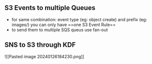 
## S3 Events to multiple Queues
- for same combination: event type (eg: object create) and prefix (eg: images/) you can only have ==one S3 Event Rule==
- to send them to multiple SQS queus use fan-out

## SNS to S3 through KDF
![[Pasted image 20240126184230.png]]